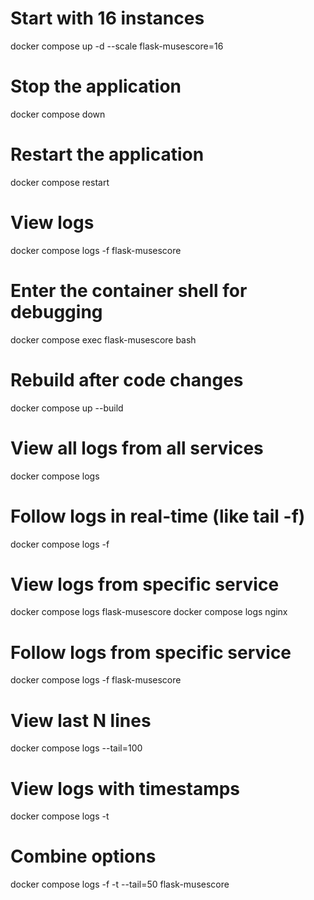 # Start with 16 instances
docker compose up -d --scale flask-musescore=16

# Stop the application
docker compose down

# Restart the application
docker compose restart

# View logs
docker compose logs -f flask-musescore

# Enter the container shell for debugging
docker compose exec flask-musescore bash

# Rebuild after code changes
docker compose up --build

# View all logs from all services
docker compose logs

# Follow logs in real-time (like tail -f)
docker compose logs -f

# View logs from specific service
docker compose logs flask-musescore
docker compose logs nginx

# Follow logs from specific service
docker compose logs -f flask-musescore

# View last N lines
docker compose logs --tail=100

# View logs with timestamps
docker compose logs -t

# Combine options
docker compose logs -f -t --tail=50 flask-musescore
